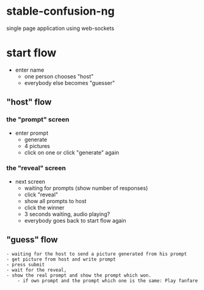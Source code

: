 # stable-confusion-ng

single page application using web-sockets

# start flow

- enter name
    - one person chooses "host"
    - everybody else becomes "guesser"


## "host" flow
### the "prompt" screen
- enter prompt
    - generate
    - 4 pictures
    - click on one or click "generate" again

### the "reveal" screen
- next screen
    - waiting for prompts (show number of responses)
    - click "reveal"
    - show all prompts to host
    - click the winner
    - 3 seconds waiting, audio playing?
    - everybody goes back to start flow again

## "guess" flow

    - waiting for the host to send a picture generated from his prompt
    - get picture from host and write prompt
    - press submit
    - wait for the reveal,
    - show the real prompt and show the prompt which won.
        - if own prompt and the prompt which one is the same: Play fanfare